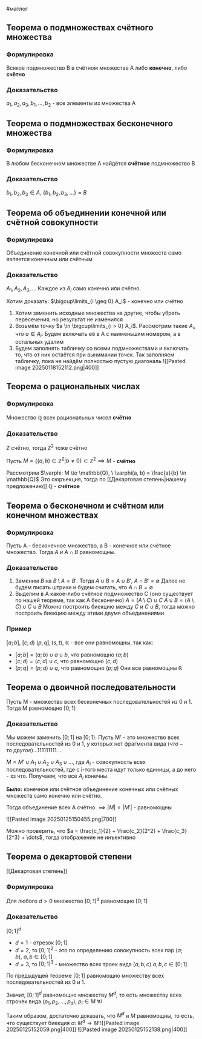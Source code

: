 #матлог 
## Теорема о подмножествах счётного множества
### Формулировка
Всякое подмножество B в счётном множестве A либо **конечно**, либо **счётно**

### Доказательство
$a_1, a_2, a_3, b_1, \dots, b_2$ - все элементы из множества A

## Теорема о подмножествах бесконечного множества
### Формулировка
В любом бесконечном множестве A найдётся **счётное** подмножество B

### Доказательство
$b_1, b_2, b_3 \in A, \ \{ b_1, b_2, b_3, \dots \} = B$

## Теорема об объединении конечной или счётной совокупности
### Формулировка
Объединение конечной или счётной совокупности множеств само является конечным или счётным

### Доказательство
$A_1, A_2, A_3, \dots$
Каждое из $A_i$ само конечно или счётно.

Хотим доказать: $\bigcup\limits_{i \geq 0} A_i$ - конечно или счётно
1) Хотим заменить исходные множества на другие, чтобы убрать пересечения, но результат не изменился
2) Возьмём точку $a \in \bigcup\limits_{i > 0} A_i$. Рассмотрим такие $A_i$, что $a \in A_i$. Будем включать её в A с наименьшим номером, а в остальных удалим
3) Будем заполнять табличку со всеми подмножествами и включать то, что от них остаётся при вынимании точек. Так заполняем табличку, пока не найдём полностью пустую диагональ
	![[Pasted image 20250118152112.png|400]]

## Теорема о рациональных числах
### Формулировка
Множество $\mathbb{Q}$ всех рациональных чисел **счётно**

### Доказательство
$\mathbb{Z}$ счётно, тогда $\mathbb{Z}^2$ тоже счётно

Пусть $M = \{ (a, b) \in \mathbb{Z}^2 | b \neq 0 \} \subset \mathbb{Z}^2 \implies M$ - **счётно**

Рассмотрим $\varphi: M \to \mathbb{Q}, \ \varphi(a, b) = \frac{a}{b} \in \mathbb{Q}$
Это сюръекция, тогда по [[Декартовая степень|нашему предложению]] $\mathbb{Q}$ - **счётное**

## Теорема о бесконечном и счётном или конечном множествах
### Формулировка
Пусть A - бесконечное множество, а B - конечное или счётное множество. Тогда $A \ и \ A \cap B$ равномощны.

### Доказательство
1) Заменим $B$ на $B \setminus A = B'$. Тогда $A \cup B = A \cup B', \ A \cap B' = \emptyset$ Далее не будем писать штрихи и будем считать, что $A \cap B = \emptyset$
2) Выделим в A какое-либо счётное подмножество C (оно существует по нашей теореме, так как A бесконечно)
	$A = (A \setminus C) \cup C$
	$A \cup B = (A \setminus C) \cup C \cup B$
	Можно построить биекцию между $C$ и $C \cup B$, тогда можно построить биекцию между этими двумя объединениями

### Пример
$[a; b], \ [c; d) \ (p, q], (s, t), \ \mathbb{R}$ - все они равномощны, так как:
- $[a; b] = (a; b) \cup {a} \cup {b}$, что равномощно $(a; b)$
- $[c; d) = (c; d) \cup {c}$, что равномощно $(c; d)$
- $(p; q] = (p; q) \cup {q}$, что равномощно $(p; q)$
Они все равномощны $\mathbb{R}$

## Теорема о двоичной последовательности
Пусть M - множество всех бесконечных последовательностей из 0 и 1. Тогда M равномощно $[0; 1]$

### Доказательство
Мы можем заменить $[0; 1]$ на $[0; 1)$. Пусть M' - это множество всех последовательностей из 0 и 1, у которых нет фрагмента вида $(что-то \ другое)\dots111111111\dots$

$M = M' \cup A_1 \cup A_2 \cup A_3 \cup \dots$, где $A_i$ - совокупность всех последовательностей, где с i-того места идут только единицы, а до него - хз что. Получаем, что все $A_i$ конечны.

**Было:** конечное или счётное объединение конечных или счётных множеств само конечно или счётно.

Тогда объединение всех А счётно $\implies |M| = |M'|$ - равномощны

![[Pasted image 20250125150455.png|700]]

Можно проверить, что $a = \frac{c_1}{2} + \frac{c_2}{2^2} + \frac{c_3}{2^3} + \dots$, тогда отображение не инъективно

## Теорема о декартовой степени
[[Декартовая степень]]
### Формулировка
Для любого $d > 0$ множество $[0; 1]^{d}$ равномощно $[0; 1]$

### Доказательство
$[0; 1]^{d}$
- $d = 1$ - отрезок $[0; 1]$
- $d = 2$, то $[0; 1]^{2}$ - это по определению совокупность всех пар $(a; b), \ a, b \in [0; 1]$
- $d = 3$, то $[0; 1]^{3}$ - множество всех троек вида $(a, b, c) \ a, b, c \in [0; 1]$

По предыдущей теореме $[0; 1]$ равномощно множеству всех последовательностей из 0 и 1.

Значит, $[0; 1]^{d}$ равномощно множеству $M^d$, то есть множеству всех строчек вида $(p_1, p_2, \dots, p_d), \ p_i \in M \ \forall i$

Таким образом, достаточно доказать, что $M^d$ и $M$ равномощны, то есть, что существует биекция $\alpha: \ M^d \to M$
![[Pasted image 20250125152059.png|400]]
![[Pasted image 20250125152138.png|400]]